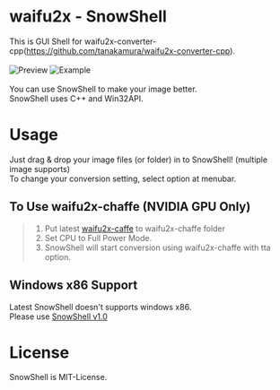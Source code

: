 # waifu2x - SnowShell
This is GUI Shell for waifu2x-converter-cpp(https://github.com/tanakamura/waifu2x-converter-cpp). <br/> <br/>
![Preview](https://github.com/YukihoAA/waifu2x_snowshell/blob/master/Preview.PNG) ![Example](https://github.com/YukihoAA/waifu2x_snowshell/blob/master/Example.PNG) <br /> <br/>
You can use SnowShell to make your image better. <br/>
SnowShell uses C++ and Win32API. 

# Usage
Just drag & drop your image files (or folder) in to SnowShell! (multiple image supports) <br/>
To change your conversion setting, select option at menubar. <br/>

## To Use waifu2x-chaffe (NVIDIA GPU Only)
> 1. Put latest [waifu2x-caffe](https://github.com/lltcggie/waifu2x-caffe/releases) to waifu2x-chaffe folder
> 2. Set CPU to Full Power Mode.
> 3. SnowShell will start conversion using waifu2x-chaffe with tta option.

## Windows x86 Support
Latest SnowShell doesn't supports windows x86. <br/>
Please use [SnowShell v1.0](https://github.com/YukihoAA/waifu2x_snowshell/releases/tag/v1.0)

# License
SnowShell is MIT-License.
